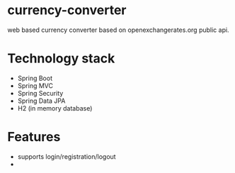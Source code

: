# currency-converter
web based currency converter based on openexchangerates.org public api.

# Technology stack
- Spring Boot
- Spring MVC
- Spring Security
- Spring Data JPA
- H2 (in memory database)

# Features
- supports login/registration/logout
- 
